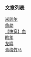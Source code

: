 ### 文章列表
[米迦尔](https://inknon.github.io/first)
<br/>
[命劫](https://inknon.github.io/second)
<br/>
[【快穿】血](https://inknon.github.io/fourth)
<br/>
[昀年](https://inknon.github.io/third)
<br/>
[龙鸣](https://inknon.github.io/fifth)
<br/>
[青梅竹马](https://inknon.github.io/sixth)

